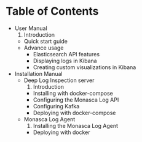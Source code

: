 Table of Contents
=================

* User Manual
    1. Introduction
    * Quick start guide
    * Advance usage
        * Elasticsearch API features
        * Displaying logs in Kibana
        * Creating custom visualizations in Kibana
* Installation Manual
    * Deep Log Inspection server
        1. Introduction
        * Installing with docker-compose
        * Configuring the Monasca Log API
        * Configuring Kafka
        * Deploying with docker-compose
    * Monasca Log Agent
        1. Installing the Monasca Log Agent
        * Deploying with docker
